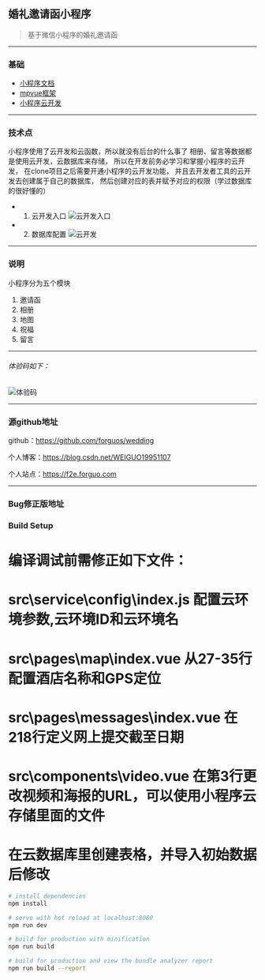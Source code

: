 

## 婚礼邀请函小程序
> 基于微信小程序的婚礼邀请函
---
### 基础
*  [小程序文档](https://developers.weixin.qq.com/miniprogram/dev)
*  [mpvue框架](http://mpvue.com)
*  [小程序云开发](https://developers.weixin.qq.com/miniprogram/dev/wxcloud/basis/getting-started.html)
---
### 技术点

小程序使用了云开发和云函数，所以就没有后台的什么事了
相册、留言等数据都是使用云开发，云数据库来存储，
所以在开发前务必学习和掌握小程序的云开发，
在clone项目之后需要开通小程序的云开发功能，
并且去开发者工具的云开发去创建属于自己的数据库，
然后创建对应的表并赋予对应的权限（学过数据库的很好懂的）

* 1. 云开发入口
![云开发入口](https://666f-forguo-0979a1-1251886253.tcb.qcloud.la/static/imgs/enter.png)

* 2. 数据库配置
![云开发](https://666f-forguo-0979a1-1251886253.tcb.qcloud.la/static/imgs/cloud.png)

---

### 说明
小程序分为五个模块
1. 邀请函
2. 相册
3. 地图
4. 祝福
5. 留言

---
###### 体验码如下：

![体验码](https://666f-forguo-0979a1-1251886253.tcb.qcloud.la/static/imgs/wedding.png)

---
###  源github地址

github：https://github.com/forguos/wedding

个人博客：https://blog.csdn.net/WEIGUO19951107

个人站点：https://f2e.forguo.com

---

###  Bug修正版地址

### Build Setup
# 编译调试前需修正如下文件：
# src\service\config\index.js 配置云环境参数,云环境ID和云环境名
# src\pages\map\index.vue 从27-35行配置酒店名称和GPS定位
# src\pages\messages\index.vue 在218行定义网上提交截至日期
# src\components\video.vue 在第3行更改视频和海报的URL，可以使用小程序云存储里面的文件
# 在云数据库里创建表格，并导入初始数据后修改

```bash
# install dependencies
npm install

# serve with hot reload at localhost:8080
npm run dev

# build for production with minification
npm run build

# build for production and view the bundle analyzer report
npm run build --report
```
